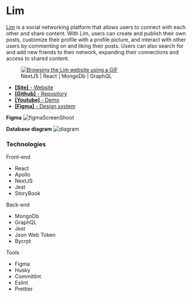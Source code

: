 <div id="desc">
  <h1>Lim</h1>
  <p><a href="https://lim-project.vercel.app/" target="_blank">Lim</a> is a social networking platform that allows users to connect with each other and share content. With Lim, users can create and publish their own posts, customize their profile with a profile picture, and interact with other users by commenting on and liking their posts. Users can also search for and add new friends to their network, expanding their connections and access to shared content.</p>
  <figure algin="center">
    <a href="https://youtu.be/WdJOcVGNUlM" target="_blank">
    <image src="https://user-images.githubusercontent.com/66533853/216764404-3bae52dc-afc6-435c-9707-ca50949398f9.gif" alt="Browsing the Lim website using a GIF" />
    </a>
    <figcaption>NextJS | React | MongoDb | GraphQL </figcaption>
</figure>

  
  <ul>
    <li>
      <a href="https://lim-project.vercel.app/" target="_blank">
      <b>[Site]</b> - Website
      </a>
    </li>
    <li>
      <a href="https://github.com/eyubkh/Lim" target="_blank">
      <b>[Github]</b> - Repository
      </a>
    </li>
    <li>
      <a href="https://youtu.be/WdJOcVGNUlM" target="_blank">
      <b>[Youtube]</b> - Demo
      </a>
    </li>
    <li>
      <a href="https://www.figma.com/file/YpF9wNxntTvVpzt4XxWW2t/lim-project-team-library?node-id=411%3A2&t=ERGX1WjE3bo5ZEVw-1" target="_blank">
      <b>[Figma]</b> - Design system
      </a>
    </li>
  </ul>
</div>


**Figma**
![figmaScreenShoot](https://user-images.githubusercontent.com/66533853/216764499-992e7df7-969b-4cee-af1b-37504a4111cd.png)

**Database diagram**
![diagram](https://user-images.githubusercontent.com/66533853/216764518-45339bad-e4c1-4166-87df-7dfaa39d54b9.png)

### Technologies
Front-end
  - React
  - Apollo
  - NextJS
  - Jest 
  - StoryBook

Back-end
  - MongoDb
  - GraphQL
  - Jest 
  - Json Web Token
  - Bycrpt

Tools
  - Figma
  - Husky
  - Commitlint
  - Eslint
  - Prettier
